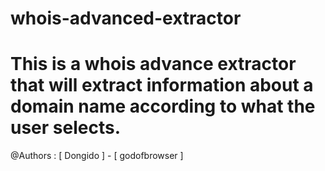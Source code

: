 # whois-advanced-extractor

# This is a whois advance extractor that will extract information about a domain name according to what the user selects.


@Authors : [ Dongido ] - [ godofbrowser ]




